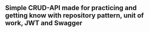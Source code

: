 ## Simple CRUD-API made for practicing and getting know with repository pattern, unit of work, JWT and Swagger 
